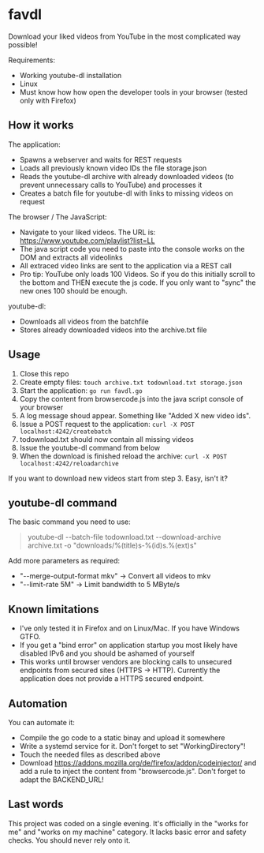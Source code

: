 # favdl

Download your liked videos from YouTube in the most complicated way possible!

Requirements:

- Working youtube-dl installation
- Linux
- Must know how how open the developer tools in your browser (tested only with Firefox)

## How it works

The application:
- Spawns a webserver and waits for REST requests
- Loads all previously known video IDs the file storage.json
- Reads the youtube-dl archive with already downloaded videos (to prevent unnecessary calls to YouTube) and processes it
- Creates a batch file for youtube-dl with links to missing videos on request

The browser / The JavaScript:
- Navigate to your liked videos. The URL is: https://www.youtube.com/playlist?list=LL
- The java script code you need to paste into the console works on the DOM and extracts all videolinks
- All extraced video links are sent to the application via a REST call
- Pro tip: YouTube only loads 100 Videos. So if you do this initially scroll to the bottom and THEN execute the js code. If you only want to "sync" the new ones 100 should be enough.

youtube-dl:
- Downloads all videos from the batchfile
- Stores already downloaded videos into the archive.txt file

## Usage

1) Close this repo
2) Create empty files: `touch archive.txt todownload.txt storage.json`
3) Start the application: `go run favdl.go`
4) Copy the content from browsercode.js into the java script console of your browser
5) A log message shoud appear. Something like "Added X new video ids".
6) Issue a POST request to the application: `curl -X POST localhost:4242/createbatch`
7) todownload.txt should now contain all missing videos
8) Issue the youtube-dl command from below
9) When the download is finished reload the archive: `curl -X POST localhost:4242/reloadarchive`

If you want to download new videos start from step 3. Easy, isn't it?

## youtube-dl command

The basic command you need to use:

> youtube-dl --batch-file todownload.txt --download-archive archive.txt -o "downloads/%(title)s-%(id)s.%(ext)s"

Add more parameters as required:

- "--merge-output-format mkv" -> Convert all videos to mkv
- "--limit-rate 5M" -> Limit bandwidth to 5 MByte/s

## Known limitations

- I've only tested it in Firefox and on Linux/Mac. If you have Windows GTFO.
- If you get a "bind error" on application startup you most likely have disabled IPv6 and you should be ashamed of yourself
- This works until browser vendors are blocking calls to unsecured endpoints from secured sites (HTTPS -> HTTP). Currently the application does not provide a HTTPS secured endpoint.

## Automation

You can automate it:

- Compile the go code to a static binay and upload it somewhere
- Write a systemd service for it. Don't forget to set "WorkingDirectory"!
- Touch the needed files as described above
- Download https://addons.mozilla.org/de/firefox/addon/codeinjector/ and add a rule to inject the content from "browsercode.js". Don't forget to adapt the BACKEND_URL!

## Last words

This project was coded on a single evening. It's officially in the "works for me" and "works on my machine" category. It lacks basic error and safety checks. You should never rely onto it.
